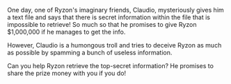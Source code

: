 One day, one of Ryzon's imaginary friends, Claudio, mysteriously gives him a text file and says that there is secret information within the file that is impossible to retrieve! So much so that he promises to give Ryzon $1,000,000 if he manages to get the info.

However, Claudio is a humongous troll and tries to deceive Ryzon as much as possible by spamming a bunch of useless information.

Can you help Ryzon retrieve the top-secret information? He promises to share the prize money with you if you do!

